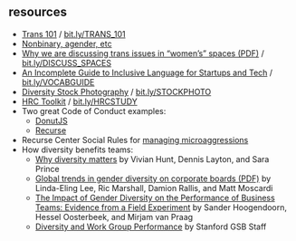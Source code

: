 ## resources


* [Trans 101](https://everydayfeminism.com/2016/08/transgender-101/) / [bit.ly/TRANS_101](https://bit.ly/TRANS_101)
* [Nonbinary, agender, etc](https://nonbinary.wiki/wiki/Main_Page)
* [Why we are discussing trans issues in “women’s” spaces (PDF)](http://www.transstudent.org/admissionspolicy.pdf) / [bit.ly/DISCUSS_SPACES](https://bit.ly/DISCUSS_SPACES)
* [An Incomplete Guide to Inclusive Language for Startups and Tech](https://open.buffer.com/inclusive-language-tech/) / [bit.ly/VOCABGUIDE](https://bit.ly/VOCABGUIDE)
* [Diversity Stock Photography](https://askwelmoed.com/free-paid-stockphotos-diversity-in-ethnicity-sexuality-gender-age-and-ability/) / [bit.ly/STOCKPHOTO](https://bit.ly/STOCKPHOTO)
* [HRC Toolkit](http://www.hrc.org/resources/the-cost-of-the-closet-and-the-rewards-of-inclusion) / [bit.ly/HRCSTUDY](https://bit.ly/HRCSTUDY)
* Two great Code of Conduct examples:
  * [DonutJS](https://donutjs.club/conduct/)
  * [Recurse](https://www.recurse.com/code-of-conduct)
* Recurse Center Social Rules for [managing microaggressions](https://www.recurse.com/manual#sub-sec-social-rules)
* How diversity benefits teams:
  * [Why diversity matters](https://www.mckinsey.com/business-functions/organization/our-insights/why-diversity-matters) by Vivian Hunt, Dennis Layton, and Sara Prince
  * [Global trends in gender diversity on corporate boards (PDF)](https://www.msci.com/documents/10199/04b6f646-d638-4878-9c61-4eb91748a82b) by Linda-Eling Lee, Ric Marshall, Damion Rallis, and Matt Moscardi
  * [The Impact of Gender Diversity on the Performance of Business Teams: Evidence from a Field Experiment](http://gap.hks.harvard.edu/impact-gender-diversity-performance-business-teams-evidence-field-experiment) by Sander Hoogendoorn, Hessel Oosterbeek, and Mirjam van Praag
  * [Diversity and Work Group Performance](https://www.gsb.stanford.edu/insights/diversity-work-group-performance) by Stanford GSB Staff
